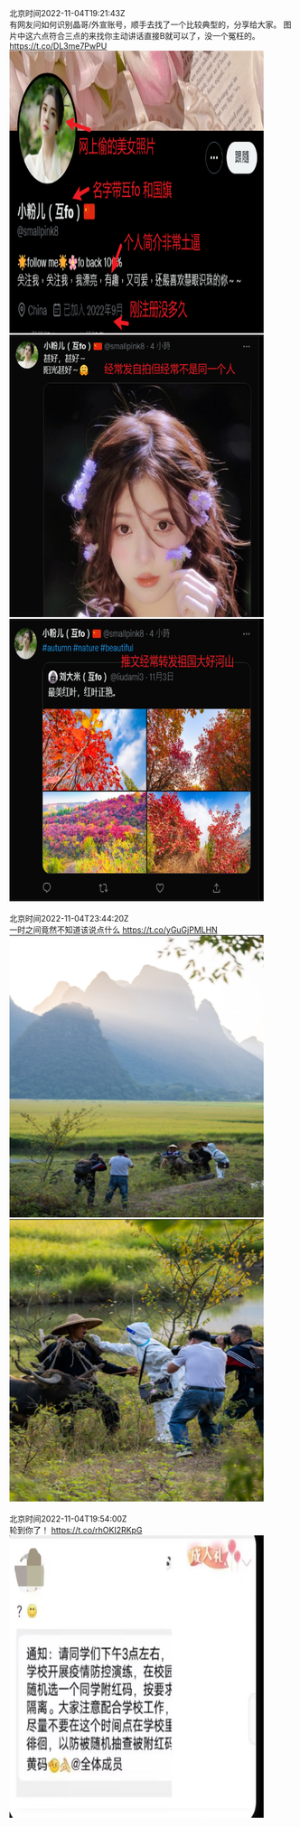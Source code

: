 北京时间2022-11-04T19:21:43Z<br>有网友问如何识别晶哥/外宣账号，顺手去找了一个比较典型的，分享给大家。
图片中这六点符合三点的来找你主动讲话直接B就可以了，没一个冤枉的。 https://t.co/DL3me7PwPU<br><img src='/temp/image/2022/o-Month-11/1588491676196417536_0.jpg' width='450' height='500'><img src='/temp/image/2022/o-Month-11/1588491676196417536_1.jpg' width='450' height='500'><img src='/temp/image/2022/o-Month-11/1588491676196417536_2.jpg' width='450' height='500'><br><br>北京时间2022-11-04T23:44:20Z<br>一时之间竟然不知道该说点什么 https://t.co/yGuGjPMLHN<br><img src='/temp/image/2022/o-Month-11/1588557768784367617_0.jpg' width='450' height='500'><img src='/temp/image/2022/o-Month-11/1588557768784367617_1.jpg' width='450' height='500'><br><br>北京时间2022-11-04T19:54:00Z<br>轮到你了！ https://t.co/rhOKI2RKpG<br><img src='/temp/image/2022/o-Month-11/1588499801766875136_0.jpg' width='450' height='500'><br><br>